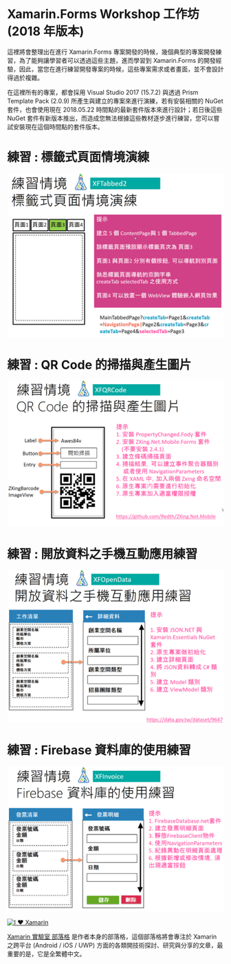 # Xamarin.Forms Workshop 工作坊 (2018 年版本)

這裡將會整理出在進行 Xamarin.Forms 專案開發的時候，幾個典型的專案開發練習，為了能夠讓學習者可以透過這些主題，進而學習到 Xamarin.Forms 的開發經驗，因此，當您在進行練習開發專案的時候，這些專案需求或者畫面，並不會設計得過於複雜。

在這裡所有的專案，都會採用 Visual Studio 2017 (15.7.2) 與透過 Prism Template Pack (2.0.9) 所產生與建立的專案來進行演練，若有安裝相關的 NuGet 套件，也會使用現在 2018.05.22 時間點的最新套件版本來進行設計；若日後這些 NuGet 套件有新版本推出，而造成您無法根據這些教材逐步進行練習，您可以嘗試安裝現在這個時間點的套件版本。

# 練習 : 標籤式頁面情境演練

![Xamarin.Forms TabbedPage for Prism7](Images/TabbedPage.png)

# 練習 : QR Code 的掃描與產生圖片

![Xamarin.Forms QR Code](Images/QRCode.png)

# 練習 : 開放資料之手機互動應用練習

![Xamarin.Forms Open Data for Xamarin.Essentials](Images/OpenData.png)

# 練習 : Firebase 資料庫的使用練習

![Xamarin.Forms Firebase](Images/XFInvoice.png)

[![I ♥ Xamarin](https://4.bp.blogspot.com/-hS_XgJO3OGg/Wq0Gn0kPU2I/AAAAAAAANKs/G-SXFj-evrE8lGdcicWv7SC3-f6wyi4sgCEwYBhgL/s320/ILoveXamarin.png)](https://mylabtw.blogspot.com)

[Xamarin 實驗室 部落格](http://mylabtw.blogspot.com/) 是作者本身的部落格，這個部落格將會專注於 Xamarin 之跨平台 (Android / iOS / UWP) 方面的各類開技術探討、研究與分享的文章，最重要的是，它是全繁體中文。
